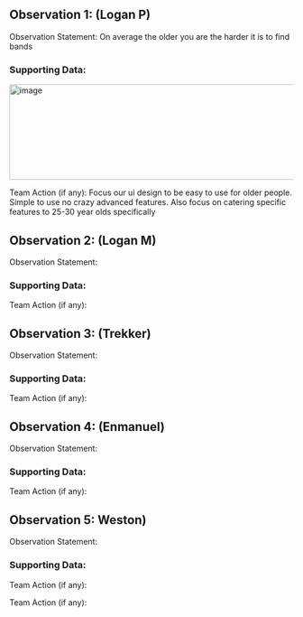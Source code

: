 ## Observation 1: (Logan P)

Observation Statement: On average the older you are the harder it is to find bands

### Supporting Data: 

<img width="1129" height="169" alt="image" src="https://github.com/user-attachments/assets/3050cc6e-0376-4deb-bba4-45cf5207c620" />

Team Action (if any): 
Focus our ui design to be easy to use for older people. Simple to use no crazy advanced features. Also focus on catering specific features to 25-30 year olds specifically

## Observation 2: (Logan M)

Observation Statement: 

### Supporting Data:

Team Action (if any): 

## Observation 3: (Trekker) 

Observation Statement: 

### Supporting Data:

Team Action (if any):

## Observation 4: (Enmanuel)

Observation Statement:

### Supporting Data:

Team Action (if any):

## Observation 5: Weston)

Observation Statement:

### Supporting Data:

Team Action (if any):


Team Action (if any):
